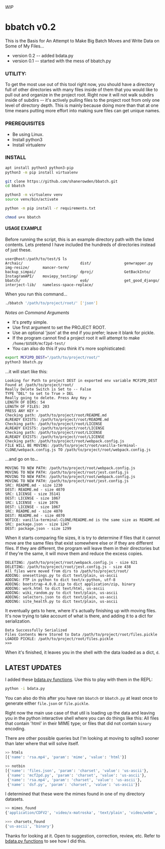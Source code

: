 *WIP*

# bbatch v0.2
This is the Basis for An Attempt to Make Big Batch Moves and Write Data on Some of My Files...

+ version 0.2 -- added bdata.py
+ version 0.1 -- started with the mess of bbatch.py

### UTILITY: 
To get the most use out of this tool right now, you should have a directory full of other directories with many files inside of them that you would like to pull out and organize in the project root.
Right now it will not walk subdirs inside of subdirs -- it's actively pulling files to the project root from only one level of directory depth. This is mainly because doing more than that at one time means putting more effort into making sure files can get unique names.


### PREREQUISITES
+ Be using Linux.
+ Install python3
+ Install virtualenv


### INSTALL
```bash
apt install python3 python3-pip
python3 -m pip install virtualenv

git clone https://github.com/shanerowden/bbatch.git
cd bbatch

python3 -m virtualenv venv
source venv/bin/activate

python -m pip install -r requirements.txt

chmod u+x bbatch
```

#### USAGE EXAMPLE
Before running the script, this is an example directory path with the listed contents. Lets pretend I have included the hundreds of directories instead of just these.

```
user@host:/path/to/test/$ ls
Archaic/                          dist/               genwrapper.py      img-resize/      mancer-term/             
backup_simpai/                    dproj/              GetBackInto/       InstagramAPI/    moviepy_testing/        
bbatch/                           es6/                get_good_django/   interject-lib/   nameless-space-replace/
```

When you run this command...

```bash
./bbatch '/path/to/project/root/' ['json']
```

*Notes on Command Arguments*
+ It's pretty simple.
+ Use first argument to set the PROJECT ROOT.
+ Use an optional 'json' at the end if you prefer; leave it blank for pickle.
+ If the program cannot find a project root it will attempt to make `/home/$USER/mcf2pd-test/`
+ You can also do this if you think it's more sophisticated:
    
```bash
export MCF2PD_DEST="/path/to/project/root/"
python3 bbatch.py
```

...it will start like this:
    
```
Looking for Path to project DEST in exported env variable MCF2PD_DEST
Found at /path/to/project/root/
Really Delete Switch is Set to -- False
TYPE "DEL" to set to True > DEL
Really going to delete. Press Any Key > 
LENGTH OF DIRS: 54
LENGTH OF FILES: 203
PRESS ANY KEY > 
Checking path: /path/to/project/root/README.md
ALREADY EXISTS: /path/to/project/root/README.md
Checking path: /path/to/project/root/LICENSE
ALREADY EXISTS: /path/to/project/root/LICENSE
Checking path: /path/to/project/root/LICENSE
ALREADY EXISTS: /path/to/project/root/LICENSE
Checking path: /path/to/project/root/webpack.config.js
FILE WILL BE MOVING: /path/to/project/root/vanilla-terminal-CLONE/webpack.config.js TO /path/to/project/root/webpack.config.js
```

...and go on to...

```
MOVING TO NEW PATH: /path/to/project/root/webpack.config.js
MOVING TO NEW PATH: /path/to/project/root/jest.config.js
MOVING TO NEW PATH: /path/to/project/root/webpack.config.js
MOVING TO NEW PATH: /path/to/project/root/jest.config.js
SRC: README.md - size 1230
DEST: README.md - size 4070
SRC: LICENSE - size 35141
DEST: LICENSE - size 1067
SRC: LICENSE - size 1076
DEST: LICENSE - size 1067
SRC: README.md - size 4070
DEST: README.md - size 4070
NOTICE: vanilla-terminal-CLONE/README.md is the same size as README.md
SRC: package.json - size 1247
DEST: package.json - size 1299
```

When it starts comparing file sizes, it is try to determine if files that it cannot move are the same files that exist somewhere else or if they are different files. If they are different, the program will leave them in their directories but if they're the same, it will move them and reduce the excess copies.

```
DELETING: /path/to/project/root/webpack.config.js - size 621
DELETING: /path/to/project/root/jest.config.js - size 438
All files were moved from dirs to /path/to/project/root/
ADDING: onesettings.py to dict text/plain, us-ascii
ADDING: FTP in python to dict text/x-python, utf-8
ADDING: bootstrap-4.0.0.zip to dict application/zip, binary
ADDING: work.html to dict text/html, us-ascii
ADDING: wiki_random.py to dict text/plain, us-ascii
ADDING: selectors.json to dict text/plain, us-ascii
ADDING: site_health.py to dict text/plain, us-ascii
```

It eventually gets to here, where it's actually finishing up with moving files. It's now trying to take account of what is there, and adding it to a dict for serialization.

```
Data Successfully Serialized
Files Contents Were Stored to Data /path/to/project/root/files.pickle
LOADED PICKLE: /path/to/project/root/files.pickle
>>>
```

When it's finished, it leaves you in the shell with the data loaded as a dict, `d`.

## LATEST UPDATES
I added these [bdata.py functions](https://github.com/shanerowden/bbatch/blob/master/bdata.py). Use this to play with them in the REPL:

```bash
python -i bdata.py
```

You can also do this after you have ran `bbatch` or `bbatch.py` at least once to generate either `file.json` or `file.pickle`.

Right now the main use case of that util is loading up the data and leaving you in the python interactive shell where you can do things like this: All files that contain 'html' in their MIME type; or files that did not contain `binary` encoding. 

There are other possible queries but I'm looking at moving to sqlite3 sooner than later where that will solve itself.

```py
>> htmls
[{'name': 'rsa.mp4', 'param': 'mime', 'value': 'html'}]

>> notbin
[{'name': 'files.json', 'param': 'charset', 'value': 'us-ascii'},
 {'name': 'mcf2pd.py', 'param': 'charset', 'value': 'us-ascii'},
 {'name': 'rsa.mp4', 'param': 'charset', 'value': 'us-ascii'},
 {'name': 'dsf.py', 'param': 'charset', 'value': 'us-ascii'}]
```

I determined that these were the mimes found in one of my directory datasets.

```py
>> mimes_found
{'application/CDFV2', 'video/x-matroska', 'text/plain', 'video/webm', 'text/x-python', 'video/mp4', 'video/ogg', 'text/html', 'video/x-msvideo', 'video/mpeg', 'image/gif', 'application/octet-stream'}

>>> charsets_found
{'us-ascii', 'binary'}
```

Thanks for looking at it. Open to suggestion, correction, review, etc.
Refer to [bdata.py functions](https://github.com/shanerowden/bbatch/blob/master/bdata.py) to see how I did this.
